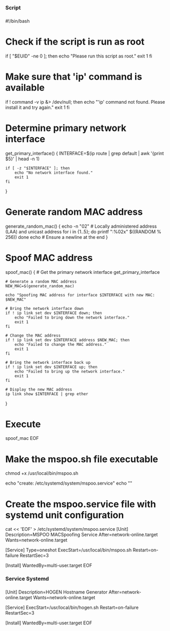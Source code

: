 



###
###     Script      ###
###


#!/bin/bash

# Check if the script is run as root
if [ "$EUID" -ne 0 ]; then
    echo "Please run this script as root."
    exit 1
fi

# Make sure that 'ip' command is available
if ! command -v ip &> /dev/null; then
    echo "'ip' command not found. Please install it and try again."
    exit 1
fi

# Determine primary network interface
get_primary_interface() {
    INTERFACE=$(ip route | grep default | awk '{print $5}' | head -n 1)
    
    if [ -z "$INTERFACE" ]; then
        echo "No network interface found."
        exit 1
    fi
}

# Generate random MAC address
generate_random_mac() {
    echo -n "02" # Locally administered address (LAA) and unicast address
    for i in {1..5}; do
        printf ":%02x" $((RANDOM % 256))
    done
    echo # Ensure a newline at the end
}

# Spoof MAC address
spoof_mac() {
    # Get the primary network interface
    get_primary_interface

    # Generate a random MAC address
    NEW_MAC=$(generate_random_mac)

    echo "Spoofing MAC address for interface $INTERFACE with new MAC: $NEW_MAC"

    # Bring the network interface down
    if ! ip link set dev $INTERFACE down; then
        echo "Failed to bring down the network interface."
        exit 1
    fi

    # Change the MAC address
    if ! ip link set dev $INTERFACE address $NEW_MAC; then
        echo "Failed to change the MAC address."
        exit 1
    fi

    # Bring the network interface back up
    if ! ip link set dev $INTERFACE up; then
        echo "Failed to bring up the network interface."
        exit 1
    fi

    # Display the new MAC address
    ip link show $INTERFACE | grep ether
}

# Execute
spoof_mac
EOF

# Make the mspoo.sh file executable
chmod +x /usr/local/bin/mspoo.sh

echo "create: /etc/systemd/system/mspoo.service"
echo ""
# Create the mspoo.service file with systemd unit configuration
cat << 'EOF' > /etc/systemd/system/mspoo.service
[Unit]
Description=MSPOO MACSpoofing Service
After=network-online.target
Wants=network-online.target

[Service]
Type=oneshot
ExecStart=/usr/local/bin/mspoo.sh
Restart=on-failure
RestartSec=3

[Install]
WantedBy=multi-user.target
EOF









###
###        Service Systemd      ###
###


[Unit]
Description=HOGEN Hostname Generator
After=network-online.target
Wants=network-online.target

[Service]
ExecStart=/usr/local/bin/hogen.sh
Restart=on-failure
RestartSec=3

[Install]
WantedBy=multi-user.target
EOF

